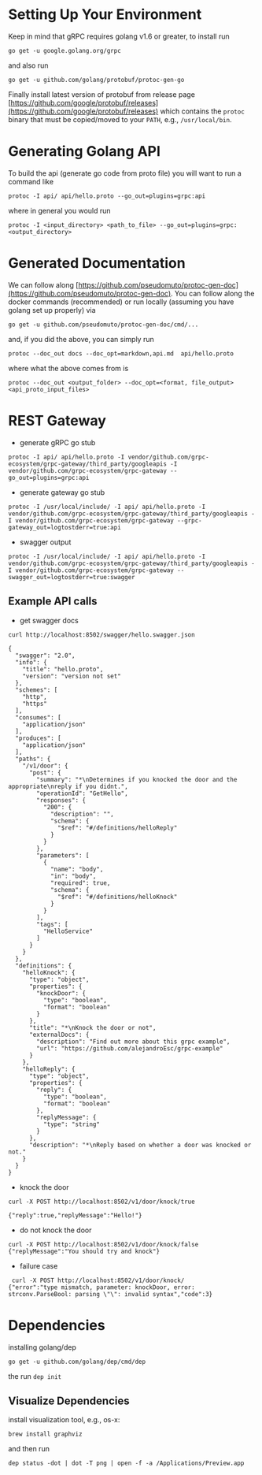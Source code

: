 # Setting Up Your Environment
Keep in mind that gRPC requires golang v1.6 or greater, to install run

```
go get -u google.golang.org/grpc
```

and also run

```
go get -u github.com/golang/protobuf/protoc-gen-go
```

Finally install latest version of protobuf from release page [https://github.com/google/protobuf/releases](https://github.com/google/protobuf/releases) which
contains the `protoc` binary that must be copied/moved to your `PATH`, e.g., `/usr/local/bin`. 



# Generating Golang API
To build the api (generate go code from proto file) you will want to run a command like
```
protoc -I api/ api/hello.proto --go_out=plugins=grpc:api
```

where in general you would run

```
protoc -I <input_directory> <path_to_file> --go_out=plugins=grpc:<output_directory>
```

# Generated Documentation
We can follow along [https://github.com/pseudomuto/protoc-gen-doc](https://github.com/pseudomuto/protoc-gen-doc). You can
follow along the docker commands (recommended) or run locally (assuming you have golang set up properly)
via 

```
go get -u github.com/pseudomuto/protoc-gen-doc/cmd/...
```

and, if you did the above, you can simply run

```
protoc --doc_out docs --doc_opt=markdown,api.md  api/hello.proto
```

where what the above comes from is

```
protoc --doc_out <output_folder> --doc_opt=<format, file_output> <api_proto_input_files>
```
# REST Gateway

* generate gRPC go stub
```
protoc -I api/ api/hello.proto -I vendor/github.com/grpc-ecosystem/grpc-gateway/third_party/googleapis -I vendor/github.com/grpc-ecosystem/grpc-gateway --go_out=plugins=grpc:api
```

* generate gateway go stub
```
protoc -I /usr/local/include/ -I api/ api/hello.proto -I vendor/github.com/grpc-ecosystem/grpc-gateway/third_party/googleapis -I vendor/github.com/grpc-ecosystem/grpc-gateway --grpc-gateway_out=logtostderr=true:api
```

* swagger output
```
protoc -I /usr/local/include/ -I api/ api/hello.proto -I vendor/github.com/grpc-ecosystem/grpc-gateway/third_party/googleapis -I vendor/github.com/grpc-ecosystem/grpc-gateway --swagger_out=logtostderr=true:swagger
```

## Example API calls

* get swagger docs
```
curl http://localhost:8502/swagger/hello.swagger.json

{
  "swagger": "2.0",
  "info": {
    "title": "hello.proto",
    "version": "version not set"
  },
  "schemes": [
    "http",
    "https"
  ],
  "consumes": [
    "application/json"
  ],
  "produces": [
    "application/json"
  ],
  "paths": {
    "/v1/door": {
      "post": {
        "summary": "*\nDetermines if you knocked the door and the appropriate\nreply if you didnt.",
        "operationId": "GetHello",
        "responses": {
          "200": {
            "description": "",
            "schema": {
              "$ref": "#/definitions/helloReply"
            }
          }
        },
        "parameters": [
          {
            "name": "body",
            "in": "body",
            "required": true,
            "schema": {
              "$ref": "#/definitions/helloKnock"
            }
          }
        ],
        "tags": [
          "HelloService"
        ]
      }
    }
  },
  "definitions": {
    "helloKnock": {
      "type": "object",
      "properties": {
        "knockDoor": {
          "type": "boolean",
          "format": "boolean"
        }
      },
      "title": "*\nKnock the door or not",
      "externalDocs": {
        "description": "Find out more about this grpc example",
        "url": "https://github.com/alejandroEsc/grpc-example"
      }
    },
    "helloReply": {
      "type": "object",
      "properties": {
        "reply": {
          "type": "boolean",
          "format": "boolean"
        },
        "replyMessage": {
          "type": "string"
        }
      },
      "description": "*\nReply based on whether a door was knocked or not."
    }
  }
}
```

* knock the door
```
curl -X POST http://localhost:8502/v1/door/knock/true

{"reply":true,"replyMessage":"Hello!"}
```

* do not knock the door
```
curl -X POST http://localhost:8502/v1/door/knock/false
{"replyMessage":"You should try and knock"}
```

* failure case

```
 curl -X POST http://localhost:8502/v1/door/knock/
{"error":"type mismatch, parameter: knockDoor, error: strconv.ParseBool: parsing \"\": invalid syntax","code":3}
```

# Dependencies
installing golang/dep
```
go get -u github.com/golang/dep/cmd/dep
```

the run `dep init`

## Visualize Dependencies
install visualization tool, e.g., os-x:
```
brew install graphviz
```

and then run 
```
dep status -dot | dot -T png | open -f -a /Applications/Preview.app
```